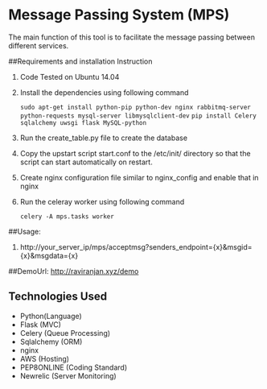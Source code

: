 # Message Passing System (MPS)

The main function of this tool is to facilitate the message passing between different services.

##Requirements and installation Instruction

1. Code Tested on Ubuntu 14.04	

2. Install the dependencies using following command

	```sudo apt-get install python-pip python-dev nginx rabbitmq-server python-requests mysql-server libmysqlclient-dev```
	```pip install Celery sqlalchemy uwsgi flask MySQL-python```

3. Run the create_table.py file to create the database

4. Copy the upstart script start.conf to the /etc/init/ directory so that the script can start automatically on restart.

5. Create nginx configuration file similar to nginx_config and enable that in nginx

6. Run the celeray worker using following command

	```celery -A mps.tasks worker```

##Usage:

1. http://your_server_ip/mps/acceptmsg?senders_endpoint={x}&msgid={x}&msgdata={x}

##DemoUrl: 
   http://raviranjan.xyz/demo

## Technologies Used
* Python(Language)
* Flask (MVC)
* Celery (Queue Processing)
* Sqlalchemy (ORM)
* nginx
* AWS (Hosting)
* PEP8ONLINE (Coding Standard)
* Newrelic (Server Monitoring)
